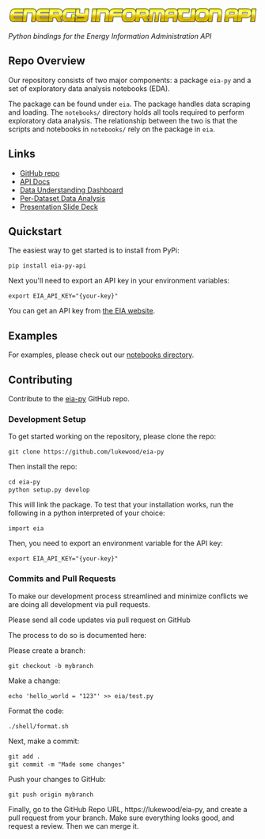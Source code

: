 ![](https://raw.githubusercontent.com/LukeWood/eia-py/master/media/logo.png?token=GHSAT0AAAAAABNFEWNO7NHME3ULKXK3SEEUY36XLVA)

_Python bindings for the Energy Information Administration API_

## Repo Overview

Our repository consists of two major components: a package `eia-py` and a set of
exploratory data analysis notebooks (EDA).

The package can be found under `eia`.  The package handles data scraping and loading.
The `notebooks/` directory holds all tools required to perform exploratory data analysis.  The
relationship between the two is that the scripts and notebooks in `notebooks/` rely on the
package in `eia`.

## Links

- [GitHub repo](https://github.com/lukewood/eia-py)
- [API Docs](https://lukewood.github.io/eia-py)
- [Data Understanding Dashboard](https://lukewood.github.io/eia-py/dashboard)
- [Per-Dataset Data Analysis](https://lukewood.github.io/eia-py/auto-reports)
- [Presentation Slide Deck](https://lukewood.github.io/eia-py/slides)

## Quickstart

The easiest way to get started is to install from PyPi:

```
pip install eia-py-api
```

Next you'll need to export an API key in your environment variables:

```
export EIA_API_KEY="{your-key}"
```

You can get an API key from [the EIA website](https://www.eia.gov/opendata/).

## Examples

For examples, please check out our [notebooks directory](https://github.com/LukeWood/eia-py/tree/master/notebooks).

## Contributing

Contribute to the [eia-py](https://github.com/lukewood/eia-py) GitHub repo.

### Development Setup

To get started working on the repository, please clone the repo:

```
git clone https://github.com/lukewood/eia-py
```

Then install the repo:

```
cd eia-py
python setup.py develop
```

This will link the package.  To test that your installation works, run the following
in a python interpreted of your choice:

```
import eia
```

Then, you need to export an environment variable for the API key:

```
export EIA_API_KEY="{your-key}"
```


### Commits and Pull Requests

To make our development process streamlined and minimize conflicts we are doing all
development via pull requests.

Please send all code updates via pull request on GitHub

The process to do so is documented here:

Please create a branch:

```
git checkout -b mybranch
```

Make a change:

```
echo 'hello_world = "123"' >> eia/test.py
```

Format the code:

```
./shell/format.sh
```

Next, make a commit:

```
git add .
git commit -m "Made some changes"
```

Push your changes to GitHub:

```
git push origin mybranch
```

Finally, go to the GitHub Repo URL, https://lukewood/eia-py, and create a pull request
from your branch.
Make sure everything looks good, and request a review.  Then we can merge it.
